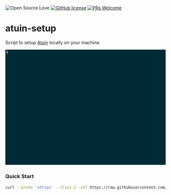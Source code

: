 ![Open Source Love](https://badges.frapsoft.com/os/v2/open-source.svg?v=103) [![GitHub license](https://img.shields.io/badge/licence-GPL--3.0-blue)](LICENSE) [![PRs Welcome](https://img.shields.io/badge/PRs-welcome-green.svg)](.github/CONTRIBUTING.md)
<br>

# atuin-setup

Script to setup [Atuin](https://atuin.sh/) locally on your machine.

![atuin-in-action](https://raw.githubusercontent.com/atuinsh/atuin/main/demo.gif)

### Quick Start

```bash
curl --proto '=https' --tlsv1.2 -sSf https://raw.githubusercontent.com/linux-terminal-setup/atuin-setup/main/setup.sh | bash
```
